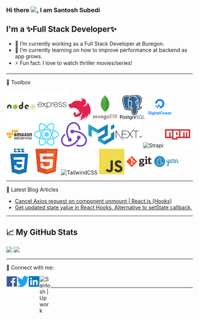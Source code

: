 ### Hi there <img src="https://raw.githubusercontent.com/MartinHeinz/MartinHeinz/master/wave.gif" width="30px">, I am Santosh Subedi

## I'm a ✨Full Stack Developer✨
- 🔭 I’m currently working as a Full Stack Developer at Buregon.
- 🌱 I’m currently learning on how to improve performance at backend as app grows.
- ⚡ Fun fact: I love to watch thriller movies/series!

---


🧰 Toolbox

<img src="https://github.com/devicons/devicon/blob/master/icons/nodejs/nodejs-original-wordmark.svg" alt="NodeJS" width="80" height="80"/>  <img src="https://github.com/devicons/devicon/blob/master/icons/express/express-original-wordmark.svg" alt="ExpressJS" width="80" height="80"/>  <img src="https://github.com/devicons/devicon/blob/master/icons/nestjs/nestjs-plain.svg" alt="NextJS" width="60" height="60"/>  <img src="https://github.com/devicons/devicon/blob/master/icons/mongodb/mongodb-original-wordmark.svg" alt="MongoDB" width="70" height="70"/>  <img src="https://github.com/devicons/devicon/blob/master/icons/postgresql/postgresql-original-wordmark.svg" alt="PostgreSQL" width="70" height="70"/>  <img src="https://github.com/devicons/devicon/blob/master/icons/digitalocean/digitalocean-original-wordmark.svg" alt="DigitalOcean" width="70" height="70"/>  <img src="https://github.com/devicons/devicon/blob/master/icons/amazonwebservices/amazonwebservices-original-wordmark.svg" alt="AWS" width="70" height="70"/>  <img src="https://github.com/devicons/devicon/blob/master/icons/react/react-original.svg" alt="react" width="70" height="70"/>  <img src="https://github.com/devicons/devicon/blob/master/icons/redux/redux-original.svg" alt="redux" width="70" height="70"/>  <img src="https://github.com/devicons/devicon/blob/master/icons/materialui/materialui-original.svg" alt="materialui" width="70" height="70"/>  <img src="https://github.com/devicons/devicon/blob/master/icons/nextjs/nextjs-original-wordmark.svg" alt="NextJS" width="70" height="70"/>  <img src="https://d2zv2ciw0ln4h1.cloudfront.net/uploads/Group_487_22986f87b7_7fd943ebe6.svg" alt="Strapi" width="70" height="70"/>  <img src="https://github.com/devicons/devicon/blob/master/icons/npm/npm-original-wordmark.svg" alt="npm" width="70" height="70"/>  <img src="https://github.com/devicons/devicon/blob/master/icons/css3/css3-plain-wordmark.svg" alt="CSS" width="70" height="70"/>  <img src="https://github.com/devicons/devicon/blob/master/icons/html5/html5-original.svg" alt="HTML" width="70" height="70"/>  <img src="https://cdn.worldvectorlogo.com/logos/tailwindcss.svg" alt="TailwindCSS" width="70" height="70"/>  <img src="https://github.com/devicons/devicon/blob/master/icons/javascript/javascript-original.svg" alt="JavaScript" width="70" height="70"/>  <img src="https://github.com/devicons/devicon/blob/master/icons/git/git-original-wordmark.svg" alt="Git" width="70" height="70"/>  <img src="https://github.com/devicons/devicon/blob/master/icons/yarn/yarn-original-wordmark.svg" alt="yarn" width="70" height="70"/> 


---


📘 Latest Blog Articles

<!-- BLOG-POST-LIST:START -->
- [Cancel Axios request on component unmount | React.js (Hooks)](https://santoshsubedi.medium.com/cancel-axios-request-on-component-unmount-react-js-hooks-981beb008c4c)
- [Get updated state value in React Hooks. Alternative to setState callback.](https://santoshsubedi.medium.com/get-updated-state-value-in-react-hooks-alternative-to-setstate-callback-3845b73ee231)
<!-- BLOG-POST-LIST:END -->


---


## &#x1f4c8; My GitHub Stats

<!-- [![Santosh's github stats](https://github-readme-stats.vercel.app/api?username=santoshcode&show_icons=true&theme=midnight-purple)](https://github.com/anuraghazra/github-readme-stats)

[![Top Langs](https://github-readme-stats.vercel.app/api/top-langs/?username=santoshcode&layout=compact&theme=midnight-purple)](https://github.com/anuraghazra/github-readme-stats) -->

<img align="start" src="https://github-readme-stats.vercel.app/api?username=santoshcode&show_icons=true&theme=midnight-purple&line_height=24&hide=stars&bg_color=0d1117" />

<img align="end" src="https://github-readme-stats.vercel.app/api/top-langs/?username=santoshcode&layout=compact&theme=midnight-purple&bg_color=0d1117" />


---


🔗 Connect with me:

  [<img align="left" alt="Santosh | Facebook" width="30px" src="https://github.com/devicons/devicon/blob/master/icons/facebook/facebook-original.svg" />][facebook]
  [<img align="left" alt="Santosh | Twitter" width="30px" src="https://github.com/devicons/devicon/blob/master/icons/twitter/twitter-original.svg" />][twitter]
  [<img align="left" alt="Santosh | LinkedIn" width="30px" src="https://github.com/devicons/devicon/blob/master/icons/linkedin/linkedin-original.svg" />][linkedin]
  [<img align="left" alt="Santosh | Upwork" width="30px" width="80px" src="https://cdn.worldvectorlogo.com/logos/upwork-1.svg" />][upwork]
  

<br />

---

[facebook]: https://www.facebook.com/santosh.subedi.9484
[twitter]: https://twitter.com/iam_santoshcode
[linkedin]: https://www.linkedin.com/in/i-am-santosh-subedi/
[upwork]: https://www.upwork.com/freelancers/~01220d51fa2c6517e6
